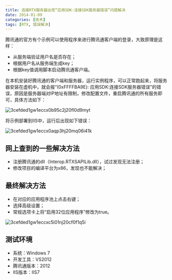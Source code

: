 ```yaml
---
title: 连接RTX服务器出现“应用SDK:连接SDK服务器错误”问题解决
date: 2014-01-09
categories: [技术]
tags: [RTX, 错误解决]
---
```


腾讯通的官方有个示例可以使用程序来进行腾讯通客户端的登录，大致原理是这样：

* 从服务端验证用户名是否存在；
* 根据用户名从服务端生成key；
* 根据key值调用脚本启动腾讯通客户端。

在本机安装好腾讯通的客户端和服务器，运行实例程序，可以正常跑起来，将服务器安装在虚机中，就会报“(0xFFFFBA9E): 应用SDK:连接SDK服务器错误”的错误，原因是服务器端对IP地址有限制，修改配置文件，重启腾讯通的所有服务即可，具体方法如下：

![3cefded1gw1eccx0b95c2j20fl0d9myt](https://cdn.jsdelivr.net/gh/oec2003/hblog-images/img/202201290800352.jpg)

将示例部署到IIS中，运行后出现如下错误：

![3cefded1gw1eccx0aqp3hj20mq06i41k](https://cdn.jsdelivr.net/gh/oec2003/hblog-images/img/202201290800607.jpg)

## 网上查到的一些解决方法

* 注册腾讯通的dll（Interop.RTXSAPILib.dll），试过发现无法注册；
* 修改项目的编译平台为x86，发现也不能解决；

## 最终解决方法

* 在对应的应用程序池上点击右键；
* 选择高级设置；
* 常规选项卡上将“启用32位应用程序”修改为true。

![3cefded1gw1eccxc5i01nj20cf0f1q5i](https://cdn.jsdelivr.net/gh/oec2003/hblog-images/img/202201290801459.jpg)

## 测试环境

* 系统：Windows 7
* 开发工具：VS2012
* 腾讯通版本：2012
* IIS版本：IIS7

